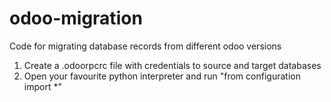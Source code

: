 # odoo-migration
Code for migrating database records from different odoo versions

1. Create a .odoorpcrc file with credentials to source and target databases
2. Open your favourite python interpreter and run "from configuration import *"